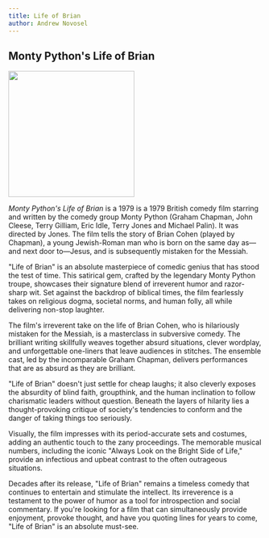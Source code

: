 ```yaml
---
title: Life of Brian
author: Andrew Novosel
---
```


<h2 class="text-2xl m-2 font-bold text-center">Monty Python's Life of Brian</h2>
<img class="mx-auto m-2" src="/images/brian.png" width="250px" />

<p class="m-5 text-xl"><i>Monty Python's Life of Brian</i> is a 1979 is a 1979 British comedy film starring and written by the comedy group Monty Python (Graham Chapman, John Cleese, Terry Gilliam, Eric Idle, Terry Jones and Michael Palin). It was directed by Jones. The film tells the story of Brian Cohen (played by Chapman), a young Jewish-Roman man who is born on the same day as—and next door to—Jesus, and is subsequently mistaken for the Messiah.</p>

<p class="m-5 text-xl">"Life of Brian" is an absolute masterpiece of comedic genius that has stood the test of time. This satirical gem, crafted by the legendary Monty Python troupe, showcases their signature blend of irreverent humor and razor-sharp wit. Set against the backdrop of biblical times, the film fearlessly takes on religious dogma, societal norms, and human folly, all while delivering non-stop laughter.</p>

<p class="m-5 text-xl">The film's irreverent take on the life of Brian Cohen, who is hilariously mistaken for the Messiah, is a masterclass in subversive comedy. The brilliant writing skillfully weaves together absurd situations, clever wordplay, and unforgettable one-liners that leave audiences in stitches. The ensemble cast, led by the incomparable Graham Chapman, delivers performances that are as absurd as they are brilliant.</p>

<p class="m-5 text-xl">"Life of Brian" doesn't just settle for cheap laughs; it also cleverly exposes the absurdity of blind faith, groupthink, and the human inclination to follow charismatic leaders without question. Beneath the layers of hilarity lies a thought-provoking critique of society's tendencies to conform and the danger of taking things too seriously.</p>

<p class="m-5 text-xl">Visually, the film impresses with its period-accurate sets and costumes, adding an authentic touch to the zany proceedings. The memorable musical numbers, including the iconic "Always Look on the Bright Side of Life," provide an infectious and upbeat contrast to the often outrageous situations.</p>

<p class="m-5 text-xl">Decades after its release, "Life of Brian" remains a timeless comedy that continues to entertain and stimulate the intellect. Its irreverence is a testament to the power of humor as a tool for introspection and social commentary. If you're looking for a film that can simultaneously provide enjoyment, provoke thought, and have you quoting lines for years to come, "Life of Brian" is an absolute must-see.</p>